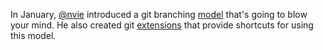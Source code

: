 In January, [@nvie](http://twitter.com/#!/nvie) introduced a git branching [model](http://nvie.com/posts/a-successful-git-branching-model/) that's going to blow your mind. He also created git [extensions](https://github.com/nvie/gitflow) that provide shortcuts for using this model.